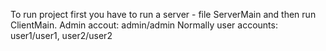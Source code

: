 To run project first you have to run a server - file ServerMain and then run ClientMain.
Admin accout: admin/admin
Normally user accounts: user1/user1, user2/user2
